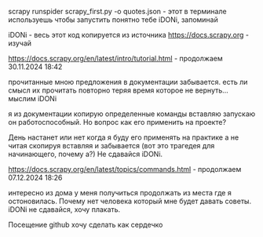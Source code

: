 scrapy runspider scrapy_first.py -o quotes.json - этот в терминале используешь чтобы запустить понятно тебе iDONi, запоминай

iDONi - весь этот код копируется из источника https://docs.scrapy.org - изучай

https://docs.scrapy.org/en/latest/intro/tutorial.html - продолжаем 30.11.2024 18:42

прочитанные мною предложения в документации забывается. есть ли смысл их прочитать повторно теряя время которое не вернуть...
мыслим iDONi

я из документации копирую определенные команды вставляю запускаю он работоспособный. Но вопрос как его применить на проекте?

День настанет или нет когда я буду его применять на практике а не читая скопируя вставляя и забывается (вот это трагедея для начинающего, почему а?)
Не сдавайся iDONi.

https://docs.scrapy.org/en/latest/topics/commands.html  - продолжаем 07.12.2024 18:26

интересно из дома у меня получиться продолжать из места где я остоновилась. Почему нет  человека который мне будет давать советы. iDONi не сдавайся, хочу плакать.

Посещение github хочу сделать как сердечко
